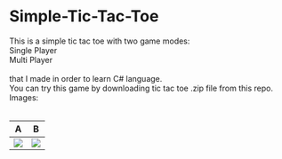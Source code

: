 # Simple-Tic-Tac-Toe
This is a simple tic tac toe with two game modes:<br>Single Player<br> Multi Player <br><br>that I made in order to learn C# language.
<br>
You can try this game by downloading tic tac toe .zip file from this repo.<br>
Images:<br><br>

A             |  B |
:-------------------------:|:-------------------------:
![](https://i.imgur.com/kiCBE2x.png) | ![](https://i.imgur.com/Nm6IJom.png)
